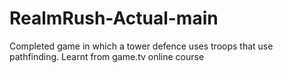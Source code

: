 # RealmRush-Actual-main
 
Completed game in which a tower defence uses troops that use pathfinding. Learnt from game.tv online course
